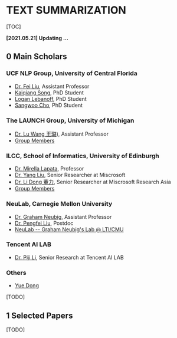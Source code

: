 # TEXT SUMMARIZATION

[TOC]

**[2021.05.21] Updating ...**





## 0 Main Scholars

### UCF NLP Group, University of Central Florida

- [Dr. Fei Liu](http://www.cs.ucf.edu/~feiliu/index.html#service), Assistant Professor
- [Kaiqiang Song](http://i2u.world/kqsong/), PhD Student
- [Logan Lebanoff](https://loganlebanoff.github.io/), PhD Student
- [Sangwoo Cho](https://sangwoo3.github.io/), PhD Student



### The LAUNCH Group, University of Michigan

- [Dr. Lu Wang 王璐](https://web.eecs.umich.edu/~wangluxy/)), Assistant Professor
- [Group Members](https://web.eecs.umich.edu/~wangluxy/group.html)



### ILCC, School of Informatics, University of Edinburgh

- [Dr. Mirella Lapata](https://homepages.inf.ed.ac.uk/mlap/index.php?page=index), Professor
- [Dr. Yang Liu](https://nlp-yang.github.io/), Senior Researcher at Miscrosoft
- [Dr. Li Dong 董力](http://dong.li/), Senior Researcher at Miscrosoft Research Asia
- [Group Members](https://homepages.inf.ed.ac.uk/mlap/index.php?page=students)



### NeuLab, Carnegie Mellon University

- [Dr. Graham Neubig](http://www.phontron.com), Assistant Professor
- [Dr. Pengfei Liu](http://pfliu.com), Postdoc
- [NeuLab -- Graham Neubig's Lab @ LTI/CMU](http://www.cs.cmu.edu/~neulab/people.html)



### Tencent AI LAB

- [Dr. Piji Li](http://lipiji.com), Senior Research at Tencent AI LAB



### Others

- [Yue Dong](https://www.cs.mcgill.ca/~ydong26/)



[TODO]

## 1 Selected Papers

[TODO]


